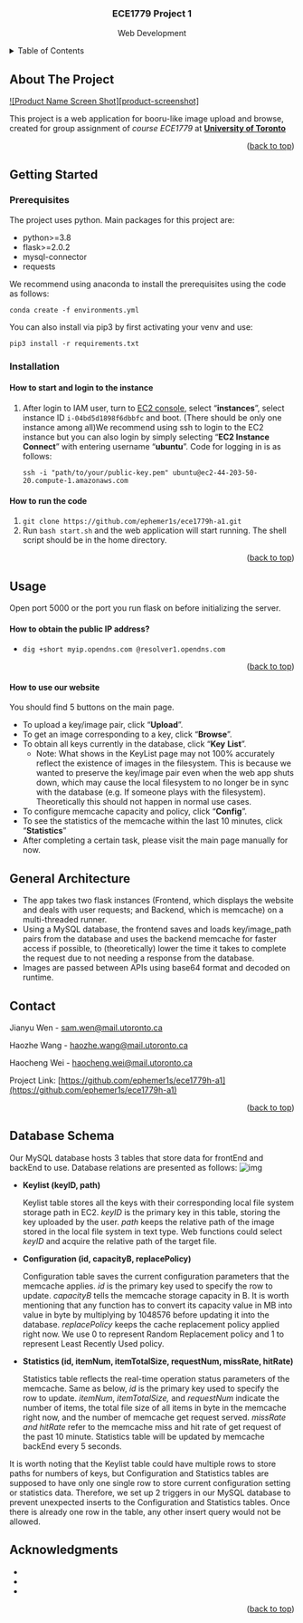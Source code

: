 <div id="top"></div>


<h3 align="center">ECE1779 Project 1</h3>

  <p align="center">
    Web Development
    <br />
  </p>
</div>



<!-- TABLE OF CONTENTS -->
<details>
  <summary>Table of Contents</summary>
  <ol>
    <li>
      <a href="#about-the-project">About The Project</a>
    </li>
    <li>
      <a href="#getting-started">Getting Started</a>
      <ul>
        <li><a href="#prerequisites">Prerequisites</a></li>
        <li><a href="#installation">Installation</a></li>
      </ul>
    </li>
    <li><a href="#usage">Usage</a></li>
    <li><a href="#contact">Contact</a></li>
    <li><a href="#acknowledgments">Acknowledgments</a></li>
  </ol>
</details>



<!-- ABOUT THE PROJECT -->
## About The Project

[![Product Name Screen Shot][product-screenshot]](https://example.com)

This project is a web application for booru-like image upload and browse, created for group assignment of *course ECE1779* at **[University of Toronto](utoronto.ca)**

<p align="right">(<a href="#top">back to top</a>)</p>

<!-- GETTING STARTED -->

## Getting Started

### Prerequisites

The project uses python. Main packages for this project are:

* python>=3.8
* flask>=2.0.2
* mysql-connector
* requests

We recommend using anaconda to install the prerequisites using the code as follows:

`conda create -f environments.yml`

You can also install via pip3 by first activating your venv and use:

`pip3 install -r requirements.txt `



### Installation

#### **How to start and login to the instance**

1. After login to IAM user, turn to [EC2 console](https://console.aws.amazon.com/ec2/v2/home), select “**instances**”, select instance ID `i-04bd5d1898f6dbbfc` and boot. (There should be only one instance among all)We recommend using ssh to login to the EC2 instance but you can also login by simply selecting “**EC2 Instance** **Connect**” with entering username “**ubuntu**”. Code for logging in is as follows:

   ```
   ssh -i "path/to/your/public-key.pem" ubuntu@ec2-44-203-50-20.compute-1.amazonaws.com
   ```

#### How to run the code

1. `git clone https://github.com/ephemer1s/ece1779h-a1.git`
2. Run `bash start.sh` and the web application will start running. The shell script should be in the home directory.

<p align="right">(<a href="#top">back to top</a>)</p>


<!-- USAGE EXAMPLES -->
## Usage

Open port 5000 or the port you run flask on before initializing the server.

#### How to obtain the public IP address?

* `dig +short myip.opendns.com @resolver1.opendns.com`

<p align="right">(<a href="#top">back to top</a>)</p>

#### **How to use our website**

You should find 5 buttons on the main page. 

* To upload a key/image pair, click “**Upload**”.
* To get an image corresponding to a key, click “**Browse**”.
* To obtain all keys currently in the database, click “**Key** **List**”.
  * Note: What shows in the KeyList page may not 100% accurately reflect the existence of images in the filesystem. This is because we wanted to preserve the key/image pair even when the web app shuts down, which may cause the local filesystem to no longer be in sync with the database (e.g. If someone plays with the filesystem). Theoretically this should not happen in normal use cases.
* To configure memcache capacity and policy, click “**Config**”.
* To see the statistics of the memcache within the last 10 minutes, click “**Statistics**”
* After completing a certain task, please visit the main page manually for now.

<!-- General Architecture -->

## General Architecture

* The app takes two flask instances (Frontend, which displays the website and deals with user requests; and Backend, which is memcache) on a multi-threaded runner.
* Using a MySQL database, the frontend saves and loads key/image_path pairs from the database and uses the backend memcache for faster access if possible, to (theoretically) lower the time it takes to complete the request due to not needing a response from the database. 
* Images are passed between APIs using base64 format and decoded on runtime.

<!-- CONTACT -->

## Contact

Jianyu Wen - sam.wen@mail.utoronto.ca

Haozhe Wang - haozhe.wang@mail.utoronto.ca

Haocheng Wei - haocheng.wei@mail.utoronto.ca

Project Link: [https://github.com/ephemer1s/ece1779h-a1](https://github.com/ephemer1s/ece1779h-a1)

<p align="right">(<a href="#top">back to top</a>)</p>

## **Database Schema** 

Our MySQL database hosts 3 tables that store data for frontEnd and backEnd to use. Database relations are presented as follows: ![img](https://lh4.googleusercontent.com/q44tvqIHN2iBLfU0TTWdJLKWCmydQDyEbSyvh9JSjPwik3_Bzqb4ex7tEZDo5Vtg0P3m6tVgTffTIKOZPyThXI6tTyieOJMY4aa2bGGL8f860XosD3E8egJXLO2W9ZAq-OH_Kh3q)  

* **Keylist (keyID, path)**

  Keylist table stores all the keys with their corresponding local file system storage path in EC2. *keyID* is the primary key in this table, storing the key uploaded by the user. *path* keeps the relative path of the image stored in the local file system in text type. Web functions could select *keyID* and acquire the relative path of the target file.

* **Configuration (id, capacityB, replacePolicy)**

  Configuration table saves the current configuration parameters that the memcache applies. *id* is the primary key used to specify the row to update. *capacityB* tells the memcache storage capacity in B. It is worth mentioning that any function has to convert its capacity value in MB into value in byte by multiplying by 1048576 before updating it into the database. *replacePolicy* keeps the cache replacement policy applied right now. We use 0 to represent Random Replacement policy and 1 to represent Least Recently Used policy.

* **Statistics (id, itemNum, itemTotalSize, requestNum, missRate, hitRate)**

  Statistics table reflects the real-time operation status parameters of the memcache. Same as below, *id* is the primary key used to specify the row to update. *itemNum*, *itemTotalSize,* and *requestNum* indicate the number of items, the total file size of all items in byte in the memcache right now, and the number of memcache get request served. *missRate and hitRate* refer to the memcache miss and hit rate of get request of the past 10 minute. Statistics table will be updated by memcache backEnd every 5 seconds.

It is worth noting that the Keylist table could have multiple rows to store paths for numbers of keys, but Configuration and Statistics tables are supposed to have only one single row to store current configuration setting or statistics data. Therefore, we set up 2 triggers in our MySQL database to prevent unexpected inserts to the Configuration and Statistics tables. Once there is already one row in the table, any other insert query would not be allowed.

<!-- ACKNOWLEDGMENTS -->
## Acknowledgments

* []()
* []()
* []()

<p align="right">(<a href="#top">back to top</a>)</p>

